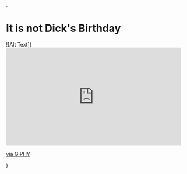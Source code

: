 
 .   
    
# **It is not Dick's Birthday**

![Alt Text](<iframe src="https://giphy.com/embed/26FPIV12CYbDSVIR2" width="480" height="270" frameBorder="0" class="giphy-embed" allowFullScreen></iframe><p><a href="https://giphy.com/gifs/justin-happy-birthday-26FPIV12CYbDSVIR2">via GIPHY</a></p>)
